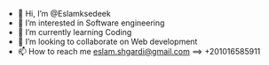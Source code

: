 - 👋 Hi, I’m @Eslamksedeek
- 👀 I’m interested in Software engineering
- 🌱 I’m currently learning Coding
- 💞️ I’m looking to collaborate on Web development 
- 📫 How to reach me eslam.shgardi@gmail.com ==> +201016585911

<!---
Eslamksedeek/Eslamksedeek is a ✨ special ✨ repository because its `README.md` (this file) appears on your GitHub profile.
You can click the Preview link to take a look at your changes.
--->
